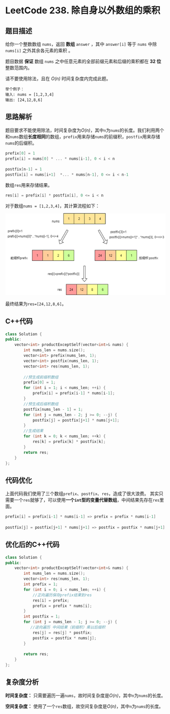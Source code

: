 # LeetCode 238. 除自身以外数组的乘积

## 题目描述

给你一个整数数组 `nums`，返回 **数组** `answer` ，其中 `answer[i]` 等于 `nums` 中除 `nums[i]` 之外其余各元素的乘积 。

题目数据 **保证** 数组 `nums` 之中任意元素的全部前缀元素和后缀的乘积都在  **32 位** 整数范围内。

请不要使用除法，且在 *O(n)* 时间复杂度内完成此题。

```
举个例子：
输入: nums = [1,2,3,4]
输出: [24,12,8,6]
```

## 思路解析

题目要求不能使用除法，时间复杂度为*O(n)*，其中`n`为`nums`的长度。我们利用两个和`nums`数组**长度相同**的数组，`prefix`用来存储`nums`的前缀积，`postfix`用来存储`nums`的后缀积。

```cpp
prefix[0] = 1
prefix[i] = nums[0] * ... * nums[i-1], 0 < i < n

postfix[n-1] = 1
postfix[i] = nums[i+1]  *... * nums[n-1], 0 <= i < n-1 
```

数组`res`用来存储结果。

```cpp
res[i] = prefix[i] * postfix[i], 0 <= i < n 
```

对于数组`nums = [1,2,3,4]`，其计算流程如下：

![](https://raw.githubusercontent.com/ldtech007/leetcode/main/pic/lc-0238-01.png)

最终结果为`res=[24,12,8,6]`。

## C++代码

```cpp
class Solution {
public:
    vector<int> productExceptSelf(vector<int>& nums) {
        int nums_len = nums.size();
        vector<int> prefix(nums_len, 1);
        vector<int> postfix(nums_len, 1);
        vector<int> res(nums_len, 1);

        //预生成前缀积数组
        prefix[0] = 1;
        for (int i = 1; i < nums_len; ++i) {
            prefix[i] = prefix[i-1] * nums[i-1];
        }
        //预生成后缀积数组
        postfix[nums_len - 1] = 1;
        for (int j = nums_len - 2; j >= 0; --j) {
            postfix[j] = postfix[j+1] * nums[j+1];
        }
        //生成结果
        for (int k = 0; k < nums_len; ++k) {
            res[k] = prefix[k] * postfix[k];
        }
        return res;
    }
};
```
## 代码优化

上面代码我们使用了三个数组`prefix`、`postfix`、`res`，造成了很大浪费。 其实只需要一个`res`就够了，可以使用**一个`int`型的变量代替数组**，中间结果先存在`res`里面。

```cpp
prefix[i] = prefix[i-1] * nums[i-1] => prefix = prefix * nums[i-1]

postfix[j] = postfix[j+1] * nums[j+1] => postfix = postfix * nums[j+1]
```
## 优化后的C++代码

```cpp
class Solution {
public:
    vector<int> productExceptSelf(vector<int>& nums) {
        int nums_len = nums.size();
        vector<int> res(nums_len, 1);
        int prefix = 1;
        for (int i = 0; i < nums_len; ++i) {
            //正向遍历保存prefix结果到res
            res[i] = prefix;
            prefix = prefix * nums[i];
        }
        int postfix = 1;
        for (int j = nums_len - 1; j >= 0; --j) {
           //逆向遍历 中间结果（前缀积）乘以后缀积
            res[j] = res[j] * postfix;
            postfix = postfix * nums[j];
        }

        return res;
    }
};
```
## 复杂度分析

**时间复杂度：** 只需要遍历一遍`nums`，故时间复杂度是*O(n)*，其中`n`为`nums`的长度。

**空间复杂度：** 使用了一个`res`数组，故空间复杂度是*O(n)*，其中`n`为`nums`的长度。
